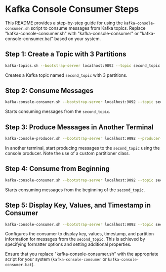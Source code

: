 # Kafka Console Consumer Steps

This README provides a step-by-step guide for using the `kafka-console-consumer.sh` script to consume messages from Kafka topics. Replace "kafka-console-consumer.sh" with "kafka-console-consumer" or "kafka-console-consumer.bat" based on your system.

## Step 1: Create a Topic with 3 Partitions

```bash
kafka-topics.sh --bootstrap-server localhost:9092 --topic second_topic --create --partitions 3
```

Creates a Kafka topic named `second_topic` with 3 partitions.

## Step 2: Consume Messages

```bash
kafka-console-consumer.sh --bootstrap-server localhost:9092 --topic second_topic
```

Starts consuming messages from the `second_topic`.

## Step 3: Produce Messages in Another Terminal

```bash
kafka-console-producer.sh --bootstrap-server localhost:9092 --producer-property partitioner.class=org.apache.kafka.clients.producer.RoundRobinPartitioner --topic second_topic
```

In another terminal, start producing messages to the `second_topic` using the console producer. Note the use of a custom partitioner class.

## Step 4: Consume from Beginning

```bash
kafka-console-consumer.sh --bootstrap-server localhost:9092 --topic second_topic --from-beginning
```

Starts consuming messages from the beginning of the `second_topic`.

## Step 5: Display Key, Values, and Timestamp in Consumer

```bash
kafka-console-consumer.sh --bootstrap-server localhost:9092 --topic second_topic --formatter kafka.tools.DefaultMessageFormatter --property print.timestamp=true --property print.key=true --property print.value=true --property print.partition=true --from-beginning
```

Configures the consumer to display key, values, timestamp, and partition information for messages from the `second_topic`. This is achieved by specifying formatter options and setting additional properties.

Ensure that you replace "kafka-console-consumer.sh" with the appropriate script for your system (`kafka-console-consumer` or `kafka-console-consumer.bat`).
